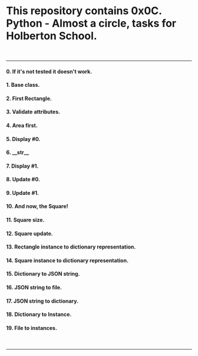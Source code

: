 <h1>This repository contains 0x0C. Python - Almost a circle, tasks for Holberton School.</h1>
<br>
<hr>
<h4>0. If it's not tested it doesn't work.</h4>
<h4>1. Base class.</h4>
<h4>2. First Rectangle.</h4>
<h4>3. Validate attributes.</h4>
<h4>4. Area first.</h4>
<h4>5. Display #0.</h4>
<h4>6. __str__</h4>
<h4>7. Display #1.</h4>
<h4>8. Update #0.</h4>
<h4>9. Update #1.</h4>
<h4>10. And now, the Square!</h4>
<h4>11. Square size.</h4>
<h4>12. Square update.</h4>
<h4>13. Rectangle instance to dictionary representation.</h4>
<h4>14. Square instance to dictionary representation.</h4>
<h4>15. Dictionary to JSON string.</h4>
<h4>16. JSON string to file.</h4>
<h4>17. JSON string to dictionary.</h4>
<h4>18. Dictionary to Instance.</h4>
<h4>19. File to instances.</h4>
<br>
<hr>